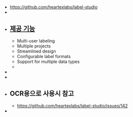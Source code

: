 - https://github.com/heartexlabs/label-studio
-
- ## [제공 기능](https://github.com/heartexlabs/label-studio#what-you-get-from-label-studio)
	- Multi-user labeling
	- Multiple projects
	- Streamlined design
	- Configurable label formats
	- Support for multiple data types
	-
-
-
- ## OCR용으로 사용시 참고
	- https://github.com/heartexlabs/label-studio/issues/142
-